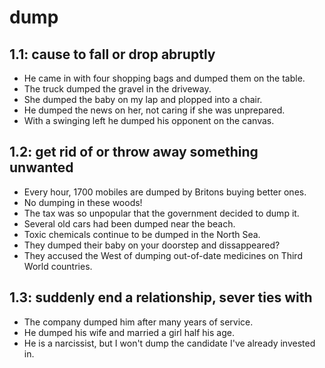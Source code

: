 # dump
## 1.1: cause to fall or drop abruptly

  *  He came in with four shopping bags and dumped them on the table.
  *  The truck dumped the gravel in the driveway.
  *  She dumped the baby on my lap and plopped into a chair.
  *  He dumped the news on her, not caring if she was unprepared.
  *  With a swinging left he dumped his opponent on the canvas.

## 1.2: get rid of or throw away something unwanted

  *  Every hour, 1700 mobiles are dumped by Britons buying better ones.
  *  No dumping in these woods!
  *  The tax was so unpopular that the government decided to dump it.
  *  Several old cars had been dumped near the beach.
  *  Toxic chemicals continue to be dumped in the North Sea.
  *  They dumped their baby on your doorstep and dissappeared?
  *  They accused the West of dumping out-of-date medicines on Third World countries.

## 1.3: suddenly end a relationship, sever ties with

  *  The company dumped him after many years of service.
  *  He dumped his wife and married a girl half his age.
  *  He is a narcissist, but I won't dump the candidate I've already invested in.
